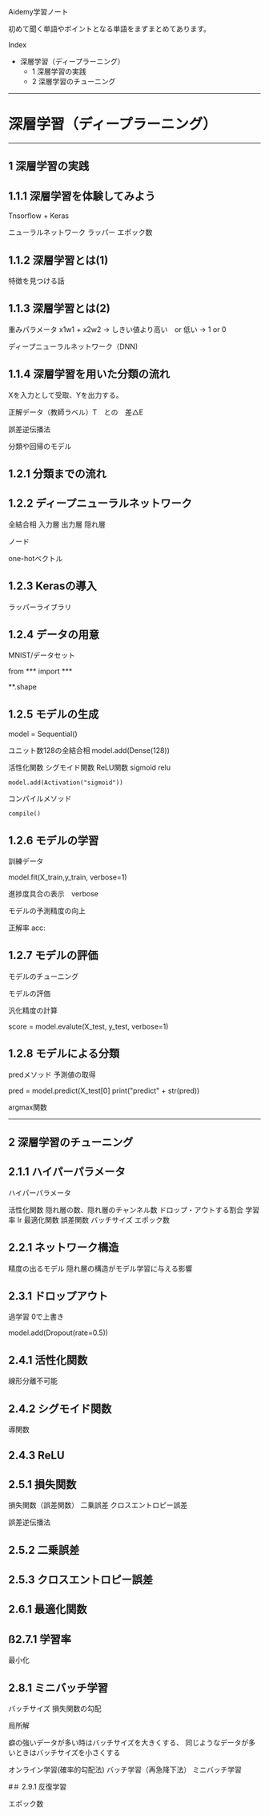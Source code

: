 Aidemy学習ノート

初めて聞く単語やポイントとなる単語をまずまとめてあります。

Index

- 深層学習（ディープラーニング）
    - 1 深層学習の実践
    - 2 深層学習のチューニング

--------------------------

# 深層学習（ディープラーニング）

--------------------------

## 1 深層学習の実践

## 1.1.1 深層学習を体験してみよう

Tnsorflow + Keras

ニューラルネットワーク
ラッパー
エポック数


## 1.1.2 深層学習とは(1)

特徴を見つける話

## 1.1.3 深層学習とは(2)

重みパラメータ
x1w1 + x2w2 -> しきい値より高い　or 低い -> 1 or 0

ディープニューラルネットワーク（DNN)

## 1.1.4 深層学習を用いた分類の流れ

Xを入力として受取、Yを出力する。

正解データ（教師ラベル）T　との　差△E

誤差逆伝播法

分類や回帰のモデル


## 1.2.1 分類までの流れ


## 1.2.2 ディープニューラルネットワーク

全結合相 入力層 出力層 隠れ層

ノード

one-hotベクトル

## 1.2.3 Kerasの導入

ラッパーライブラリ

## 1.2.4 データの用意

MNIST/データセット

from *** import ***

**.shape


## 1.2.5 モデルの生成

model = Sequential()

ユニット数128の全結合相
model.add(Dense(128))

活性化関数
    シグモイド関数 ReLU関数
    sigmoid relu

    model.add(Activation("sigmoid"))


コンパイルメソッド

    compile()



## 1.2.6 モデルの学習

訓練データ

model.fit(X_train,y_train, verbose=1)

進捗度具合の表示　verbose

モデルの予測精度の向上

正解率 acc:



## 1.2.7 モデルの評価

モデルのチューニング

モデルの評価

汎化精度の計算

score = model.evalute(X_test, y_test, verbose=1)


## 1.2.8 モデルによる分類

predメソッド 予測値の取得

pred = model.predict(X_test[0]
print("predict" + str(pred))

argmax関数


--------------------------
## 2 深層学習のチューニング

## 2.1.1 ハイパーパラメータ

ハイパーパラメータ

活性化関数
隠れ層の数、隠れ層のチャンネル数
ドロップ・アウトする割合
学習率 Ir
最適化関数
誤差関数
バッチサイズ
エポック数


## 2.2.1 ネットワーク構造

精度の出るモデル
隠れ層の構造がモデル学習に与える影響


## 2.3.1 ドロップアウト

過学習 0で上書き

model.add(Dropout(rate=0.5))


## 2.4.1 活性化関数

線形分離不可能


## 2.4.2 シグモイド関数

導関数


## 2.4.3 ReLU


## 2.5.1 損失関数

損失関数（誤差関数）
二乗誤差
クロスエントロピー誤差

誤差逆伝播法



## 2.5.2 二乗誤差

## 2.5.3 クロスエントロピー誤差

## 2.6.1 最適化関数

## ß2.7.1 学習率

最小化


## 2.8.1 ミニバッチ学習

バッチサイズ
損失関数の勾配

局所解

癖の強いデータが多い時はバッチサイズを大きくする、
同じようなデータが多いときはバッチサイズを小さくする

オンライン学習(確率的勾配法)
バッチ学習（再急降下法）
ミニバッチ学習




#＃ 2.9.1 反復学習

エポック数










